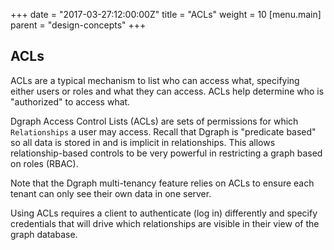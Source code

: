 +++
date = "2017-03-27:12:00:00Z"
title = "ACLs"
weight = 10
[menu.main]
    parent = "design-concepts"
+++
## ACLs
ACLs are a typical mechanism to list who can access what, specifying either users or roles and what they can access. ACLs help determine who is "authorized" to access what.

Dgraph Access Control Lists (ACLs) are sets of permissions for which `Relationships` a user may access. Recall that Dgraph is "predicate based" so all data is stored in and is implicit in relationships. This allows relationship-based controls to be very powerful in restricting a graph based on roles (RBAC).

Note that the Dgraph multi-tenancy feature relies on ACLs to ensure each tenant can only see their own data in one server.

Using ACLs requires a client to authenticate (log in) differently and specify credentials that will drive which relationships are visible in their view of the graph database.
